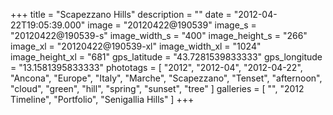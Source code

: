 +++
title = "Scapezzano Hills"
description = ""
date = "2012-04-22T19:05:39.000"
image = "20120422@190539"
image_s = "20120422@190539-s"
image_width_s = "400"
image_height_s = "266"
image_xl = "20120422@190539-xl"
image_width_xl = "1024"
image_height_xl = "681"
gps_latitude = "43.7281539833333"
gps_longitude = "13.1581395833333"
phototags = [ "2012", "2012-04", "2012-04-22", "Ancona", "Europe", "Italy", "Marche", "Scapezzano", "Tenset", "afternoon", "cloud", "green", "hill", "spring", "sunset", "tree" ]
galleries = [ "", "2012 Timeline", "Portfolio", "Senigallia Hills" ]
+++
